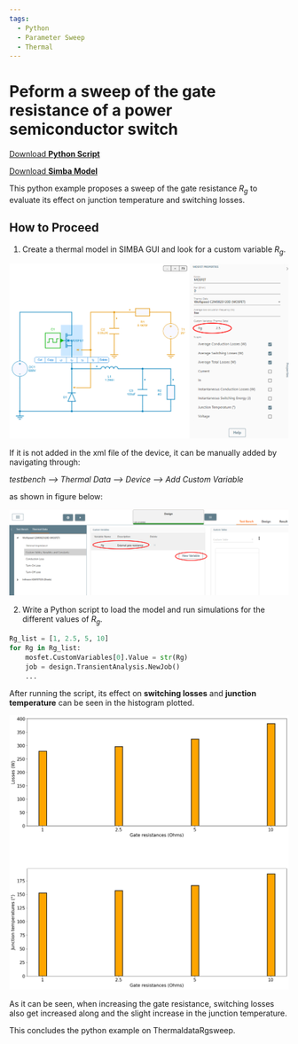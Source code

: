 ```yaml
---
tags:
  - Python
  - Parameter Sweep
  - Thermal
---
```


# Peform a sweep of the gate resistance of a power semiconductor switch

[Download **Python Script**](gate_resistance_sweep.py)

[Download **Simba Model**](thermal_buck_Rg_4pythonexp.jsimba)

This python example proposes a sweep of the gate resistance $R_g$ to evaluate its effect on junction temperature and switching losses.



## How to Proceed
1. Create a thermal model in SIMBA GUI and look for a custom variable $R_g$.

![RgSweep_Thermal.png](fig/RgSweep_Thermal.png)

If it is not added in the xml file of the device, it can be manually added by navigating through:

*testbench --> Thermal Data --> Device --> Add Custom Variable*

as shown in figure below:

![RgSweep_Thermal_addRg](fig/RgSweep_Thermal_addRg.png)

2. Write a Python script to load the model and run simulations for the different values of $R_g$.

```py
Rg_list = [1, 2.5, 5, 10]
for Rg in Rg_list: 
    mosfet.CustomVariables[0].Value = str(Rg)
    job = design.TransientAnalysis.NewJob()
    ...
```

After running the script, its effect on **switching losses** and **junction temperature** can be seen in the histogram plotted.

![Results](fig/results.png)

As it can be seen, when increasing the gate resistance, switching losses also get increased along and the slight increase in the junction temperature.

This concludes the python example on ThermaldataRgsweep.
